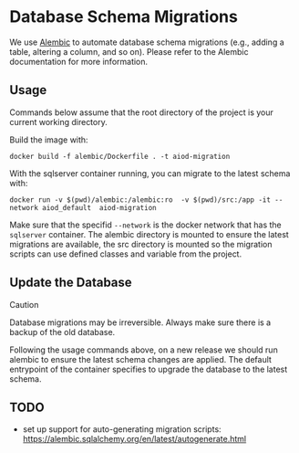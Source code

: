# Database Schema Migrations

We use [Alembic](https://alembic.sqlalchemy.org/en/latest/tutorial.html#running-our-first-migration) to automate database schema migrations
(e.g., adding a table, altering a column, and so on).
Please refer to the Alembic documentation for more information.

## Usage
Commands below assume that the root directory of the project is your current working directory.

Build the image with:
```commandline
docker build -f alembic/Dockerfile . -t aiod-migration
```

With the sqlserver container running, you can migrate to the latest schema with:

```commandline
docker run -v $(pwd)/alembic:/alembic:ro  -v $(pwd)/src:/app -it --network aiod_default  aiod-migration
```
Make sure that the specifid `--network` is the docker network that has the `sqlserver` container.
The alembic directory is mounted to ensure the latest migrations are available, 
the src directory is mounted so the migration scripts can use defined classes and variable from the project.

## Update the Database
> [!Caution]
> Database migrations may be irreversible. Always make sure there is a backup of the old database.

Following the usage commands above, on a new release we should run alembic to ensure the latest schema changes are applied.
The default entrypoint of the container specifies to upgrade the database to the latest schema.

## TODO
 - set up support for auto-generating migration scripts: https://alembic.sqlalchemy.org/en/latest/autogenerate.html
